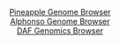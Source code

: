 <div id="Pineapple_Genome_Browser" align="center">
  <a href="https://igv.org/app/?sessionURL=blob:zZJta9swFIX_i6BlA8eW7dqODWEkbbq8dClr5mZJKUaWZUetLLmSkrQJ.e9Tw8a.rNB82BhIIF0k3XOOnh1YE6mo4CABnu0GtusCC6il2ExR3TAyQTVRICkRU8QCkpREEo4JSHagREqj9ObK3Fxq3ajEcahuWjXilbCVb6MabQVHG2VjUTvngjGUC4m0kMrpSbQWDq3WrQ3JUdPYprdvB06BNHIQa5aCK.E0hFfZxryX_SplFeGiJlm9YpoeBGRGj9FY2CX61J1NuxgTpcbkZVh0uuNh99bvp4vP4fkivR7M0nB2OqUVR3olSaeq6YnXQ2Zezwcj3u2ff7sdcxHMH3Hj5.LEvzjtPzdUEtVxI7ftB7Dttk04lBfk.X_ybQY90nsPR1_TwZx_IWkVYvY4HV31.tvvF1s0fMP33gJM4JVhAeCljBIXWj4MrcALW69Lt21BGJt0pKAgubu3gJYIP5rjdzugXxpDDFDkaXWAxwJCFkSCpBVDGLlx7AVn0RmMY3dv7cBKsr8X7WV6E0fQ63pemJWUaYNzkSneKBtxbq9xaVfbI7OMJ708D9uL.WhW9IN4cOJdThbMYJU.VKiGb3Jk2h..0Jh9j6p_Qt57hNg6PxY3BR.mZ9MnFabhBkdyMQmuR8OBFmpQ_TGeV5COi6YUskbanDcVs_1J3BpJirg2hTVVNKeM6peZSVFsQOJ6vgEXYMGEIRHIKv8ALWi5Afz4G1B_f7__AQ--">Pineapple Genome Browser</a>
</div>
<div id="Alphonso_Genome_Browser" align="center">
  <a href="https://igv.org/app/?sessionURL=blob:zZJba9swGIb_i6BlA8eW7NiJDWU4aXNotrRN4qW0FCM7sqPUlhxJOZP_PjVs7GaF5mJjoAvpQ4f3e_QcwJoISTkDAbBN5JoIAQPIOd.McVkVZIhLIkGQ4UISAwiSEUFYSkBwABmWCkejr_rkXKlKBpZFVVUrMcu5KR0Tl3jPGd5IM.Wl1eZFgRMusOJCWi2B19yi.bq2IQmuKlO_7ZiuNcMKW7io5pxJblWE5fFG3xf_KsU5YbwkcbkqFD0FiHUenXFmZvhLOB2HaUqkHJBdf3YVDvrhd.cmeup67aforjeNvOnlmOYMq5UgV6N9y.vUvbnb8aLF1hG03R8veDrc1fmFc315s62oIPIKNVDTcWHzBIayGdn.Tz3rQc_sO4QXdkcUdj7p60nT3byq5aM9KbejCfZR_Z3ejwYoeLrSLoB0LhoBgoYDPcO1vdrbFDUNCH1NSHAKgucXAyiB01e9_fkA1K7SxgBJlquTPAbgYkYECGo.hA3k.7Zbb9Sh76OjcQArUfw9vJ1o5DegHdq2F2e0UFrnWSxZJU3MmLlOMzPfn8nz7u6.N9k7zVwOL.zW7bdrR8KbkKKJptt.gH_kaWsG.vnTN.pmP5Lqn9j3kSCmSs5Vro.TZT1dwIfHXi9yu0k3GlT31eANUav5LqDz4GRclFjp_bqilz.dW2NBMVO6sKaSJrSgajfVHPkGBMh2tLog5QXXLgKRJ5.gAQ3kws._FXWOL8cf">Alphonso Genome Browser</a>
</div>


<div id="DAF_Genomics_Browser" align="center">
  <a href="https://igv.org/app/?sessionURL=blob:tZFra9swFIb_i6D95Jt8i20Iw.2S3palJPPCUkrQ5OPY1JIcSW7ahfz3Ca9jsFHGoANJSJzL..o8B_QIUjWCowz5Do4cjJGFVC32S8K6Fj4SBgplFWkVWEhCBRI4BZQdUEWUJsXig6mste5U5rolqewtcMEaqhwVOKSzleh1DSbV9h3CyDfByV45VDCTrIlL2q4WXAmXUApK2Z7bAd9u9sQcP2OboSVsWN_qZlDdGBPGWOlUxLhteAlPfzHyH5TNat7lq2U.1N_A81U5zm.u8s_BpFhfxOfrYn65KuLV6bLZcqJ7CePrx7PwVl5vp8lMXcT7eRec.Gdi96Vht.3DSfD.dPLUNRLUGI9wEkRe4ofoaKFW0N5AQLSWOMOhNfITyw9D..UaRLGZghQNyu7uLaQloQ8m_e6A9HNnUCEFu36gZiEhS5Aos1PPG.E09aNwFHppio_WAfWyfWOW02KRjjw_9_3Y.UqY0a.adhigEfoz.FYgf.ts9r.CKnc4meF1sJvQuTqfruBTGV1Kzuhi9gomC736rUpIRrQJ_Xi.QCGtUWPA9S8qwfH..B0-">DAF Genomics Browser</a>
</div>
